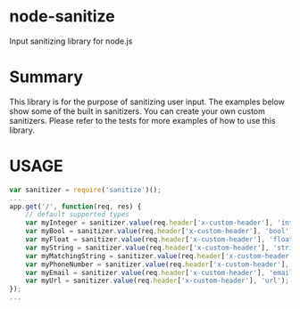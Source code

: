 # node-sanitize
Input sanitizing library for node.js

# Summary
This library is for the purpose of sanitizing user input. The examples below show some of the built in sanitizers. You can create your own custom sanitizers. Please refer to the tests for more examples of how to use this library.

# USAGE

```javascript
var sanitizer = require('sanitize')();
... 
app.get('/', function(req, res) {
    // default supported types
    var myInteger = sanitizer.value(req.header['x-custom-header'], 'int');
    var myBool = sanitizer.value(req.header['x-custom-header'], 'bool');
    var myFloat = sanitizer.value(req.header['x-custom-header'], 'float');
    var myString = sanitizer.value(req.header['x-custom-header'], 'string');
    var myMatchingString = sanitizer.value(req.header['x-custom-header'], /abc123/);
    var myPhoneNumber = sanitizer.value(req.header['x-custom-header'], 'phone');
    var myEmail = sanitizer.value(req.header['x-custom-header'], 'email');
    var myUrl = sanitizer.value(req.header['x-custom-header'], 'url');
});
...
```
